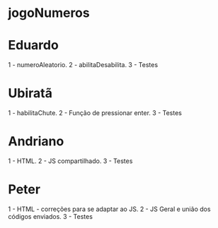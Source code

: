 # jogoNumeros

# Eduardo
1 - numeroAleatorio.
2 - abilitaDesabilita.
3 - Testes

# Ubiratã
1 - habilitaChute.
2 - Função de pressionar enter.
3 - Testes

# Andriano
1 - HTML.
2 - JS compartilhado.
3 - Testes

# Peter
1 - HTML - correções para se adaptar ao JS.
2 - JS Geral e união dos códigos enviados.
3 - Testes
